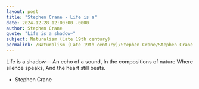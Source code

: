```yaml
---
layout: post
title: "Stephen Crane - Life is a"
date: 2024-12-28 12:00:00 -0000
author: Stephen Crane
quote: "Life is a shadow—"
subject: Naturalism (Late 19th century)
permalink: /Naturalism (Late 19th century)/Stephen Crane/Stephen Crane - Life is a
---
```


Life is a shadow—
An echo of a sound, 
In the compositions of nature
Where silence speaks,
And the heart still beats.

- Stephen Crane
